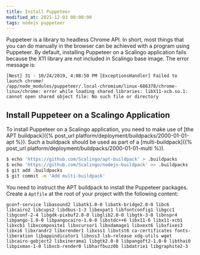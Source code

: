 ```yaml
---
title: Install Puppeteer
modified_at: 2021-12-03 00:00:00
tags: nodejs puppeteer
---
```


Puppeteer is a library to headless Chrome API. In short, most things that you can do manually in the browser can be achieved with a program using Puppeteer. By default, installing Puppeteer on a Scalingo application fails because the X11 library are not included in Scalingo base image. The error message is:

```
[Nest] 31 - 10/24/2019, 4:08:50 PM [ExceptionsHandler] Failed to launch chrome!
/app/node_modules/puppeteer/.local-chromium/linux-686378/chrome-linux/chrome: error while loading shared libraries: libX11-xcb.so.1: cannot open shared object file: No such file or directory
```

## Install Puppeteer on a Scalingo Application

To install Puppeteer on a Scalingo application, you need to make use of [the APT buildpack]({% post_url platform/deployment/buildpacks/2000-01-01-apt %}). Such a buildpack should be used as part of a [multi-buildpack]({% post_url platform/deployment/buildpacks/2000-01-01-multi %}).

```bash
$ echo 'https://github.com/Scalingo/apt-buildpack' > .buildpacks
$ echo 'https://github.com/Scalingo/nodejs-buildpack' >> .buildpacks
$ git add .buildpacks
$ git commit -m 'Add multi-buildpack'
```

You need to instruct the APT buildpack to install the Puppeteer packages. Create a `Aptfile` at the root of your project with the following content:

```
gconf-service libasound2 libatk1.0-0 libatk-bridge2.0-0 libc6 libcairo2 libcups2 libdbus-1-3 libexpat1 libfontconfig1 libgcc1 libgconf-2-4 libgdk-pixbuf2.0-0 libglib2.0-0 libgtk-3-0 libnspr4 libpango-1.0-0 libpangocairo-1.0-0 libstdc++6 libx11-6 libx11-xcb1 libxcb1 libxcomposite1 libxcursor1 libxdamage1 libxext6 libxfixes3 libxi6 libxrandr2 libxrender1 libxss1 libxtst6 ca-certificates fonts-liberation libappindicator1 libnss3 lsb-release xdg-utils wget libcairo-gobject2 libxinerama1 libgtk2.0-0 libpangoft2-1.0-0 libthai0 libpixman-1-0 libxcb-render0 libharfbuzz0b libdatrie1 libgraphite2-3
```

